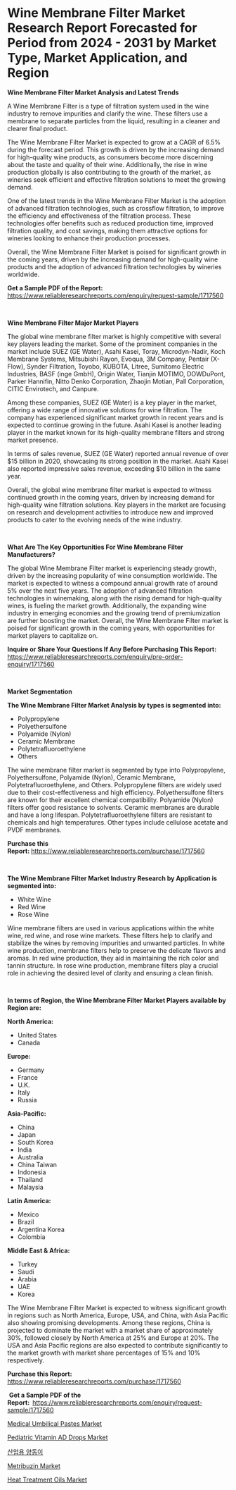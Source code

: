 <p><h1>Wine Membrane Filter Market Research Report Forecasted for Period from 2024 -  2031 by Market Type, Market Application, and Region</h1></p><p><strong>Wine Membrane Filter Market Analysis and Latest Trends</strong></p>
<p><p>A Wine Membrane Filter is a type of filtration system used in the wine industry to remove impurities and clarify the wine. These filters use a membrane to separate particles from the liquid, resulting in a cleaner and clearer final product.</p><p>The Wine Membrane Filter Market is expected to grow at a CAGR of 6.5% during the forecast period. This growth is driven by the increasing demand for high-quality wine products, as consumers become more discerning about the taste and quality of their wine. Additionally, the rise in wine production globally is also contributing to the growth of the market, as wineries seek efficient and effective filtration solutions to meet the growing demand.</p><p>One of the latest trends in the Wine Membrane Filter Market is the adoption of advanced filtration technologies, such as crossflow filtration, to improve the efficiency and effectiveness of the filtration process. These technologies offer benefits such as reduced production time, improved filtration quality, and cost savings, making them attractive options for wineries looking to enhance their production processes.</p><p>Overall, the Wine Membrane Filter Market is poised for significant growth in the coming years, driven by the increasing demand for high-quality wine products and the adoption of advanced filtration technologies by wineries worldwide.</p></p>
<p><strong>Get a Sample PDF of the Report:&nbsp;</strong> <a href="https://www.reliableresearchreports.com/enquiry/request-sample/1717560">https://www.reliableresearchreports.com/enquiry/request-sample/1717560</a></p>
<p>&nbsp;</p>
<p><strong>Wine Membrane Filter Major Market Players</strong></p>
<p><p>The global wine membrane filter market is highly competitive with several key players leading the market. Some of the prominent companies in the market include SUEZ (GE Water), Asahi Kasei, Toray, Microdyn-Nadir, Koch Membrane Systems, Mitsubishi Rayon, Evoqua, 3M Company, Pentair (X-Flow), Synder Filtration, Toyobo, KUBOTA, Litree, Sumitomo Electric Industries, BASF (inge GmbH), Origin Water, Tianjin MOTIMO, DOWDuPont, Parker Hannifin, Nitto Denko Corporation, Zhaojin Motian, Pall Corporation, CITIC Envirotech, and Canpure.</p><p>Among these companies, SUEZ (GE Water) is a key player in the market, offering a wide range of innovative solutions for wine filtration. The company has experienced significant market growth in recent years and is expected to continue growing in the future. Asahi Kasei is another leading player in the market known for its high-quality membrane filters and strong market presence.</p><p>In terms of sales revenue, SUEZ (GE Water) reported annual revenue of over $15 billion in 2020, showcasing its strong position in the market. Asahi Kasei also reported impressive sales revenue, exceeding $10 billion in the same year.</p><p>Overall, the global wine membrane filter market is expected to witness continued growth in the coming years, driven by increasing demand for high-quality wine filtration solutions. Key players in the market are focusing on research and development activities to introduce new and improved products to cater to the evolving needs of the wine industry.</p></p>
<p>&nbsp;</p>
<p><strong>What Are The Key Opportunities For Wine Membrane Filter Manufacturers?</strong></p>
<p><p>The global Wine Membrane Filter market is experiencing steady growth, driven by the increasing popularity of wine consumption worldwide. The market is expected to witness a compound annual growth rate of around 5% over the next five years. The adoption of advanced filtration technologies in winemaking, along with the rising demand for high-quality wines, is fueling the market growth. Additionally, the expanding wine industry in emerging economies and the growing trend of premiumization are further boosting the market. Overall, the Wine Membrane Filter market is poised for significant growth in the coming years, with opportunities for market players to capitalize on.</p></p>
<p><strong>Inquire or Share Your Questions If Any Before Purchasing This Report:</strong> <a href="https://www.reliableresearchreports.com/enquiry/pre-order-enquiry/1717560">https://www.reliableresearchreports.com/enquiry/pre-order-enquiry/1717560</a></p>
<p>&nbsp;</p>
<p><strong>Market Segmentation</strong></p>
<p><strong>The Wine Membrane Filter Market Analysis by types is segmented into:</strong></p>
<p><ul><li>Polypropylene</li><li>Polyethersulfone</li><li>Polyamide (Nylon)</li><li>Ceramic Membrane</li><li>Polytetrafluoroethylene</li><li>Others</li></ul></p>
<p><p>The wine membrane filter market is segmented by type into Polypropylene, Polyethersulfone, Polyamide (Nylon), Ceramic Membrane, Polytetrafluoroethylene, and Others. Polypropylene filters are widely used due to their cost-effectiveness and high efficiency. Polyethersulfone filters are known for their excellent chemical compatibility. Polyamide (Nylon) filters offer good resistance to solvents. Ceramic membranes are durable and have a long lifespan. Polytetrafluoroethylene filters are resistant to chemicals and high temperatures. Other types include cellulose acetate and PVDF membranes.</p></p>
<p><strong>Purchase this Report:&nbsp;</strong><a href="https://www.reliableresearchreports.com/purchase/1717560">https://www.reliableresearchreports.com/purchase/1717560</a></p>
<p>&nbsp;</p>
<p><strong>The Wine Membrane Filter Market Industry Research by Application is segmented into:</strong></p>
<p><ul><li>White Wine</li><li>Red Wine</li><li>Rose Wine</li></ul></p>
<p><p>Wine membrane filters are used in various applications within the white wine, red wine, and rose wine markets. These filters help to clarify and stabilize the wines by removing impurities and unwanted particles. In white wine production, membrane filters help to preserve the delicate flavors and aromas. In red wine production, they aid in maintaining the rich color and tannin structure. In rose wine production, membrane filters play a crucial role in achieving the desired level of clarity and ensuring a clean finish.</p></p>
<p>&nbsp;</p>
<p><strong>In terms of Region, the Wine Membrane Filter Market Players available by Region are:</strong></p>
<p>
    <p> <strong> North America: </strong>
        <ul>
            <li>United States</li>
            <li>Canada</li>
        </ul>
        </p> 
    <p> <strong> Europe: </strong>
        <ul>
            <li>Germany</li>
            <li>France</li>
            <li>U.K.</li>
            <li>Italy</li>
            <li>Russia</li>
        </ul>
        </p> 
    <p> <strong> Asia-Pacific: </strong>
        <ul>
            <li>China</li>
            <li>Japan</li>
            <li>South Korea</li>
            <li>India</li>
            <li>Australia</li>
            <li>China Taiwan</li>
            <li>Indonesia</li>
            <li>Thailand</li>
            <li>Malaysia</li>
        </ul>
        </p> 
    <p> <strong> Latin America: </strong>
        <ul>
            <li>Mexico</li>
            <li>Brazil</li>
            <li>Argentina Korea</li>
            <li>Colombia</li>
        </ul>
        </p> 
    <p> <strong> Middle East & Africa: </strong>
        <ul>
            <li>Turkey</li>
            <li>Saudi</li>
            <li>Arabia</li>
            <li>UAE</li>
            <li>Korea</li>
        </ul>
    </p>
    </p>
<p><p>The Wine Membrane Filter Market is expected to witness significant growth in regions such as North America, Europe, USA, and China, with Asia Pacific also showing promising developments. Among these regions, China is projected to dominate the market with a market share of approximately 30%, followed closely by North America at 25% and Europe at 20%. The USA and Asia Pacific regions are also expected to contribute significantly to the market growth with market share percentages of 15% and 10% respectively.</p></p>
<p><strong>Purchase this Report: </strong><a href="https://www.reliableresearchreports.com/purchase/1717560">https://www.reliableresearchreports.com/purchase/1717560</a></p>
<p>&nbsp;<strong>Get a Sample PDF of the Report:&nbsp;&nbsp;</strong><a href="https://www.reliableresearchreports.com/enquiry/request-sample/1717560">https://www.reliableresearchreports.com/enquiry/request-sample/1717560</a></p>
<p><strong></strong></p>
<p><p><a href="https://issuu.com/reportprime-2/docs/medical-umbilical-pastes-market-size-2030.pptx">Medical Umbilical Pastes Market</a></p><p><a href="https://issuu.com/reportprime-2/docs/pediatric-vitamin-ad-drops-market-size-2030.pptx">Pediatric Vitamin AD Drops Market</a></p><p><a href="https://github.com/bunxhcci35271755/Market-Research-Report-List-1/blob/main/6368969193476.md">산업용 양동이</a></p><p><a href="https://github.com/derrinmiltonellis35gcl/Market-Research-Report-List-1/blob/main/metribuzin-market.md">Metribuzin Market</a></p><p><a href="https://github.com/Chiragrp22/Market-Research-Report-List-3/blob/main/heat-treatment-oils-market.md">Heat Treatment Oils Market</a></p></p>